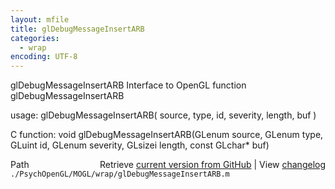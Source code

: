 ```yaml
---
layout: mfile
title: glDebugMessageInsertARB
categories:
  - wrap
encoding: UTF-8
---
```


glDebugMessageInsertARB  Interface to OpenGL function glDebugMessageInsertARB  

usage:  glDebugMessageInsertARB( source, type, id, severity, length, buf )  

C function:  void glDebugMessageInsertARB(GLenum source, GLenum type, GLuint id, GLenum severity, GLsizei length, const GLchar\* buf)  


<div class="code_header" style="text-align:right;">
  <span style="float:left;">Path&nbsp;&nbsp;</span> <span class="counter">Retrieve <a href=
  "https://raw.github.com/Psychtoolbox-3/Psychtoolbox-3/beta/./PsychOpenGL/MOGL/wrap/glDebugMessageInsertARB.m">current version from GitHub</a> | View <a href=
  "https://github.com/Psychtoolbox-3/Psychtoolbox-3/commits/beta/./PsychOpenGL/MOGL/wrap/glDebugMessageInsertARB.m">changelog</a></span>
</div>
<div class="code">
  <code>./PsychOpenGL/MOGL/wrap/glDebugMessageInsertARB.m</code>
</div>
